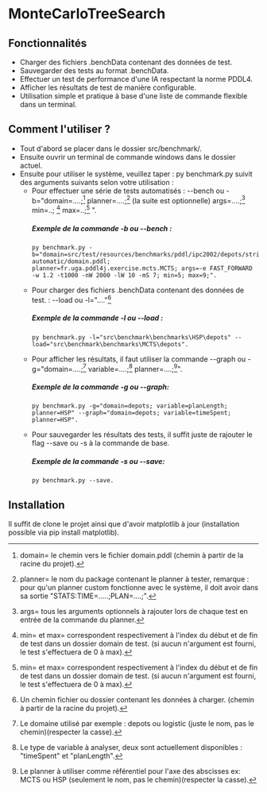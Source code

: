# MonteCarloTreeSearch
## Fonctionnalités

- Charger des fichiers .benchData contenant des données de test.
- Sauvegarder des tests au format .benchData.
- Effectuer un test de performance d'une IA respectant la norme PDDL4.
- Afficher les résultats de test de manière configurable.
- Utilisation simple et pratique à base d'une liste de commande flexible dans un terminal.

## Comment l'utiliser ?

- Tout d'abord se placer dans le dossier src/benchmark/.
- Ensuite ouvrir un terminal de commande windows dans le dossier actuel.
- Ensuite pour utiliser le système, veuillez taper : py benchmark.py suivit des arguments suivants selon votre utilisation :
	- Pour effectuer une série de tests automatisés : --bench ou -b="domain=....;[^1] planner=....;[^2] (la suite est optionnelle) args=....;[^3] min=..; [^4] max=..;[^4] ".
		[^1]: domain= le chemin vers le fichier domain.pddl (chemin à partir de la racine du projet).
		[^2]:planner= le nom du package contenant le planner à tester, remarque : pour qu'un planner custom fonctionne avec le système, il doit avoir dans sa sortie "STATS:TIME=.....;PLAN=....;". 
		[^3]:args= tous les arguments optionnels à rajouter lors de chaque test en entrée de la commande du planner.
		[^4]:min= et max= correspondent respectivement à l'index du début et de fin de test dans un dossier domain de test. (si aucun n'argument est fourni, le test s'effectuera de 0 à max).

		 ##### Exemple de la commande -b ou --bench : 
		 ``` 
		 py benchmark.py -b="domain=src/test/resources/benchmarks/pddl/ipc2002/depots/strips-automatic/domain.pddl; planner=fr.uga.pddl4j.exercise.mcts.MCTS; args=-e FAST_FORWARD -w 1.2 -t1000 -nW 2000 -lW 10 -mS 7; min=5; max=9;". 
		```
	- Pour charger des fichiers .benchData contenant des données de test. : --load ou -l="...."[^5]
		[^5]:  Un chemin fichier ou dossier contenant les données à charger. (chemin à partir de la racine du projet).
		##### Exemple de la commande -l ou --load : 
		 ``` 
		 py benchmark.py -l="src\benchmark\benchmarks\HSP\depots" --load="src\benchmark\benchmarks\MCTS\depots". 

	- Pour afficher les résultats, il faut utiliser la commande --graph ou -g="domain=....;[^6] variable=....;[^7] planner=....;[^8]".
		[^6]: Le domaine utilisé par exemple : depots ou logistic (juste le nom, pas le chemin)(respecter la casse).
		[^7]: Le type de variable à analyser, deux sont actuellement disponibles : "timeSpent" et "planLength".
		[^8]: Le planner à utiliser comme référentiel pour l'axe des abscisses ex: MCTS ou HSP (seulement le nom, pas le chemin)(respecter la casse).
		 ##### Exemple de la commande -g ou --graph: 
		 ``` 
		 py benchmark.py -g="domain=depots; variable=planLength; planner=HSP" --graph="domain=depots; variable=timeSpent; planner=HSP". 
		```
	- Pour sauvegarder les résultats des tests, il suffit juste de rajouter le flag --save ou -s à la commande de base.
		 ##### Exemple de la commande -s ou --save: 
		 ``` 
		 py benchmark.py --save. 
		```
## Installation

Il suffit de clone le projet ainsi que d'avoir matplotlib à jour (installation possible via pip install matplotlib).
